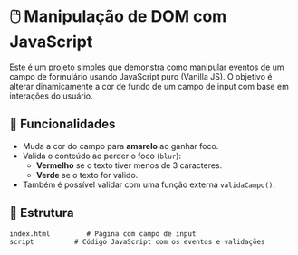 # 🖱️ Manipulação de DOM com JavaScript

Este é um projeto simples que demonstra como manipular eventos de um campo de formulário usando JavaScript puro (Vanilla JS). O objetivo é alterar dinamicamente a cor de fundo de um campo de input com base em interações do usuário.

## 🎯 Funcionalidades

- Muda a cor do campo para **amarelo** ao ganhar foco.
- Valida o conteúdo ao perder o foco (`blur`):
  - **Vermelho** se o texto tiver menos de 3 caracteres.
  - **Verde** se o texto for válido.
- Também é possível validar com uma função externa `validaCampo()`.

## 📁 Estrutura

```plaintext
index.html         # Página com campo de input
script          # Código JavaScript com os eventos e validações
